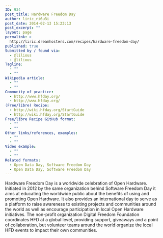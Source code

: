 ```yaml
---
ID: 934
post_title: Hardware Freedom Day
author: liric_ri6u3i
post_date: 2014-02-13 15:23:13
post_excerpt: ""
layout: page
permalink: >
  http://liric.dreamhosters.com/recipes/hardware-freedom-day/
published: true
Submitted by / found via:
  - @lilious
  - @lilious
Tagline:
  - ""
  - ""
Wikipedia article:
  - ""
  - ""
Community of practice:
  - http://www.hfday.org/
  - http://www.hfday.org/
(Free/libre) Recipe:
  - http://wiki.hfday.org/StartGuide
  - http://wiki.hfday.org/StartGuide
Free/libre Recipe GitHub format:
  - ""
  - ""
Other links/references, examples:
  - ""
  - ""
Video example:
  - ""
  - ""
Related formats:
  - Open Data Day, Software Freedom Day
  - Open Data Day, Software Freedom Day
---
```

Hardware Freedom Day is a worldwide celebration of Open Hardware. Initiated in 2012 by the same organization behind Software Freedom Day it aims at educating the worldwide public about the benefits of using and promoting Open Hardware.
 It also provides an international day to serve as a platform to raise awareness to existing projects and communities around the world as well as encourage participation in local Open Hardware initiatives. The non-profit organization Digital Freedom Foundation coordinates HFD at a global level, providing support, giveaways and a point of collaboration, but volunteer teams around the world organize the local HFD events to impact their own communities.
